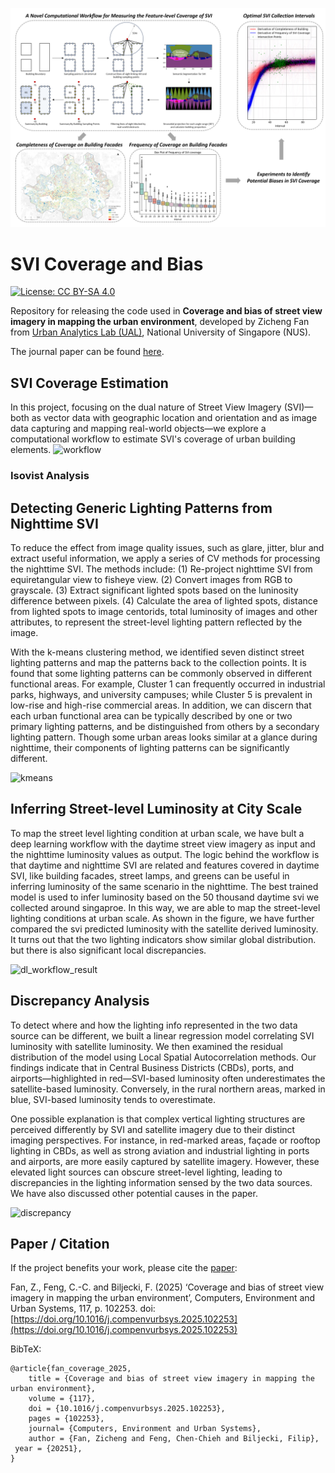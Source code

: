 ![graphical_abstract](images/graphical_abstract.png)

# SVI Coverage and Bias
[![License: CC BY-SA 4.0](https://licensebuttons.net/l/by-sa/4.0/80x15.png)](https://creativecommons.org/licenses/by-sa/4.0/)

Repository for releasing the code used in **Coverage and bias of street view imagery in mapping the urban environment**, developed by Zicheng Fan from [Urban Analytics Lab (UAL)](https://ual.sg/), National University of Singapore (NUS).

The journal paper can be found [here](https://doi.org/10.1016/j.compenvurbsys.2025.102253).


 ## SVI Coverage Estimation
In this project, focusing on the dual nature of Street View Imagery (SVI)—both as vector data with geographic location and orientation and as image data capturing and mapping real-world objects—we explore a computational workflow to estimate SVI's coverage of urban building elements.
![workflow](images/isovist_workflow_with_legend)

 ### Isovist Analysis



## Detecting Generic Lighting Patterns from Nighttime SVI

To reduce the effect from image quality issues, such as glare, jitter, blur and extract useful information, we apply a series of CV methods for processing the nighttime SVI. The methods include: (1) Re-project nighttime SVI from equiretangular view to fisheye view. (2) Convert images from RGB to grayscale. (3) Extract significant lighted spots based on the luninosity difference between pixels. (4) Calculate the area of lighted spots, distance from lighted spots to image centorids, total luminosity of images and other attributes, to represent the street-level lighting pattern reflected by the image.



With the k-means clustering method, we identified seven distinct street lighting patterns and map the patterns back to the collection points. It is found that some lighting patterns can be commonly observed in different functional areas. For example, Cluster 1 can frequently occurred in industrial parks, highways, and university campuses; while Cluster 5 is prevalent in low-rise and high-rise commercial areas. In addition, we can discern that each urban functional area can be typically described by one or two primary lighting patterns, and be distinguished from others by a secondary lighting pattern. Though some urban areas looks similar at a glance during nighttime, their components of lighting patterns can be significantly different. 

![kmeans](images/cls_workflow_result.png) 


## Inferring Street-level Luminosity at City Scale
To map the street level lighting condition at urban scale, we have bult a deep learning workflow with the daytime street view imagery as input and the nighttime luminosity values as output. The logic behind the workflow is that daytime and nighttime SVI are related and features covered in daytime SVI, like building facades, street lamps, and greens can be useful in inferring luminosity of the same scenario in the nighttime. The best trained model is used to infer luminosity based on the 50 thousand daytime svi we collected around singaproe. In this way, we are able to map the street-level lighting conditions at urban scale. As shown in the figure, we have further compared the svi predicted luminosity with the satellite derived luminosity. It turns out that the two lighting indicators show similar global distribution. but there is also significant local discrepancies.

![dl_workflow_result](images/dl_workflow_result.png) 

## Discrepancy Analysis

To detect where and how the lighting info represented in the two data source can be different, we built a linear regression model correlating SVI luminosity with satellite luminosity. We then examined the residual distribution of the model using Local Spatial Autocorrelation methods. Our findings indicate that in Central Business Districts (CBDs), ports, and airports—highlighted in red—SVI-based luminosity often underestimates the satellite-based luminosity. Conversely, in the rural northern areas, marked in blue, SVI-based luminosity tends to overestimate.

One possible explanation is that complex vertical lighting structures are perceived differently by SVI and satellite imagery due to their distinct imaging perspectives. For instance, in red-marked areas, façade or rooftop lighting in CBDs, as well as strong aviation and industrial lighting in ports and airports, are more easily captured by satellite imagery. However, these elevated light sources can obscure street-level lighting, leading to discrepancies in the lighting information sensed by the two data sources. We have also discussed other potential causes in the paper.

![discrepancy](images/local_moran.png) 



## Paper / Citation

If the project benefits your work, please cite the [paper](https://doi.org/10.1016/j.compenvurbsys.2025.102253): 

Fan, Z., Feng, C.-C. and Biljecki, F. (2025) ‘Coverage and bias of street view imagery in mapping the urban environment’, Computers, Environment and Urban Systems, 117, p. 102253. doi: [https://doi.org/10.1016/j.compenvurbsys.2025.102253](https://doi.org/10.1016/j.compenvurbsys.2025.102253)

BibTeX:
```
@article{fan_coverage_2025,
	title = {Coverage and bias of street view imagery in mapping the urban environment},
	volume = {117},
	doi = {10.1016/j.compenvurbsys.2025.102253},
	pages = {102253},
	journal= {Computers, Environment and Urban Systems},
	author = {Fan, Zicheng and Feng, Chen-Chieh and Biljecki, Filip},
 year = {20251},
}

```



